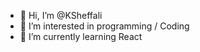 - 👋 Hi, I’m @KSheffali
- 👀 I’m interested in programming / Coding
- 🌱 I’m currently learning React

<!---
KSheffali/KSheffali is a ✨ special ✨ repository because its `README.md` (this file) appears on your GitHub profile.
You can click the Preview link to take a look at your changes.
--->
